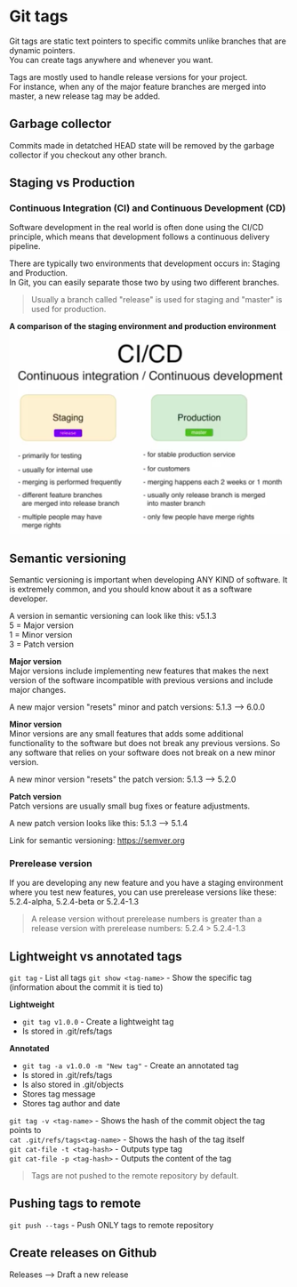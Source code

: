 # Git tags
Git tags are static text pointers to specific commits unlike branches that are dynamic pointers.  
You can create tags anywhere and whenever you want.  

Tags are mostly used to handle release versions for your project.  
For instance, when any of the major feature branches are merged into master, a new release tag may be added.

## Garbage collector
Commits made in detatched HEAD state will be removed by the garbage collector if you checkout any other branch.

## Staging vs Production

### Continuous Integration (CI) and Continuous Development (CD)
Software development in the real world is often done using the CI/CD principle, which means that development follows a continuous delivery pipeline.

There are typically two environments that development occurs in: Staging and Production.  
In Git, you can easily separate those two by using two different branches.  

> Usually a branch called "release" is used for staging and "master" is used for production.

**A comparison of the staging environment and production environment**
![Image not found](https://github.com/jacobhal/git-course/blob/master/13_git_tags/staging-vs-production.png "Staging vs production")

## Semantic versioning
Semantic versioning is important when developing ANY KIND of software. It is extremely common, and you should know about it as a software developer.  

A version in semantic versioning can look like this: v5.1.3  
5 = Major version  
1 = Minor version  
3 = Patch version

**Major version**   
Major versions include implementing new features that makes the next version of the software incompatible with previous versions and include major changes.  

A new major version "resets" minor and patch versions: 5.1.3 --> 6.0.0  

**Minor version**  
Minor versions are any small features that adds some additional functionality to the software but does not break any previous versions. So any software that relies on your software does not break on a new minor version.  

A new minor version "resets" the patch version: 5.1.3 --> 5.2.0

**Patch version**  
Patch versions are usually small bug fixes or feature adjustments. 

A new patch version looks like this: 5.1.3 --> 5.1.4


Link for semantic versioning: https://semver.org  

### Prerelease version
If you are developing any new feature and you have a staging environment where you test new features, you can use prerelease versions like these: 5.2.4-alpha, 5.2.4-beta or 5.2.4-1.3

> A release version without prerelease numbers is greater than a release version with prerelease numbers: 5.2.4 > 5.2.4-1.3

## Lightweight vs annotated tags
`git tag` - List all tags
`git show <tag-name>` - Show the specific tag (information about the commit it is tied to)

**Lightweight**  
* `git tag v1.0.0` - Create a lightweight tag
* Is stored in .git/refs/tags

**Annotated**  
* `git tag -a v1.0.0 -m "New tag"` - Create an annotated tag
* Is stored in .git/refs/tags
* Is also stored in .git/objects
* Stores tag message
* Stores tag author and date

`git tag -v <tag-name>` - Shows the hash of the commit object the tag points to  
`cat .git/refs/tags<tag-name>` - Shows the hash of the tag itself  
`git cat-file -t <tag-hash>` - Outputs type tag  
`git cat-file -p <tag-hash>` - Outputs the content of the tag  

> Tags are not pushed to the remote repository by default.

## Pushing tags to remote
`git push --tags` - Push ONLY tags to remote repository

## Create releases on Github
Releases --> Draft a new release

